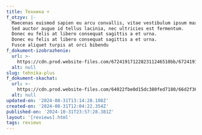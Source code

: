 ```yaml
---
title: Техника +
f_otzyv: |-
  Maecenas euismod sapien eu arcu convallis, vitae vestibulum ipsum maximus.
  Sed auctor augue id tellus lacinia, nec ultricies est fermentum.
  Donec eu felis at libero consequat sagittis a et urna.
  Donec eu felis at libero consequat sagittis a et urna.
  Fusce aliquet turpis at orci bibendu
f_dokument-izobrazhenie:
  url: >-
    https://cdn.prod.website-files.com/6724191712282311246510bb/672419171228231124651220_%D0%9E%D1%82%D0%B7%D1%8B%D0%B2-%D0%B7%D0%B0%D0%B1%D0%B8%D0%B2%D0%BA%D0%B0.jpg
  alt: null
slug: tehnika-plus
f_dokument-skachat:
  url: >-
    https://cdn.prod.website-files.com/64022fbe0d15dc380fed7180/66d2f36fc73fcd2173a70ee0_image7.jpeg
  alt: null
updated-on: '2024-08-31T13:14:28.108Z'
created-on: '2024-08-31T12:04:22.354Z'
published-on: '2024-10-31T23:57:28.381Z'
layout: '[reviews].html'
tags: reviews
---
```



